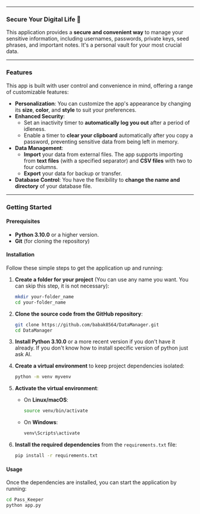 
-----

### Secure Your Digital Life 🔐

This application provides a **secure and convenient way** to manage your sensitive information, including usernames, passwords, private keys, seed phrases, and important notes. It's a personal vault for your most crucial data.

-----

### Features

This app is built with user control and convenience in mind, offering a range of customizable features:

  * **Personalization**: You can customize the app's appearance by changing its **size**, **color**, and **style** to suit your preferences.
  * **Enhanced Security**:
      * Set an inactivity timer to **automatically log you out** after a period of idleness.
      * Enable a timer to **clear your clipboard** automatically after you copy a password, preventing sensitive data from being left in memory.
  * **Data Management**:
      * **Import** your data from external files. The app supports importing from **text files** (with a specified separator) and **CSV files** with two to four columns.
      * **Export** your data for backup or transfer.
  * **Database Control**: You have the flexibility to **change the name and directory** of your database file.

-----

### Getting Started

#### Prerequisites

  * **Python 3.10.0** or a higher version.
  * **Git** (for cloning the repository)

#### Installation

Follow these simple steps to get the application up and running:

1. **Create a folder for your project** (You can use any name you want. You can skip this step, it is not necessary):
   ```bash
   mkdir your-folder_name
   cd your-folder_name

2. **Clone the source code from the GitHub repository**:
    ```bash
    git clone https://github.com/babak8564/DataManager.git
    cd DataManager
    ```

3.  **Install Python 3.10.0** or a more recent version if you don't have it already.
    If you don't know how to install specific version of python just ask AI.

4.  **Create a virtual environment** to keep project dependencies isolated:
    ```bash
    python -m venv myvenv
    ```
5.  **Activate the virtual environment**:
      * On **Linux/macOS**:
        ```bash
        source venv/bin/activate
        ```
      * On **Windows**:
        ```bash
        venv\Scripts\activate
        ```
6.  **Install the required dependencies** from the `requirements.txt` file:
    ```bash
    pip install -r requirements.txt
    ```

#### Usage

Once the dependencies are installed, you can start the application by running:
  ```bash
  cd Pass_Keeper
  python app.py
  ```

